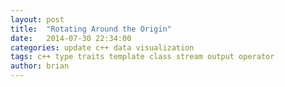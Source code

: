 ```yaml
---
layout: post
title:  "Rotating Around the Origin"
date:   2014-07-30 22:34:00
categories: update c++ data visualization
tags: c++ type traits template class stream output operator
author: brian
---
```


